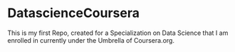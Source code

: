 # DatascienceCoursera
This is my first Repo, created for a Specialization on Data Science that I am enrolled in currently under the Umbrella of Coursera.org.
